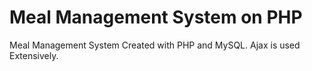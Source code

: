 Meal Management System on PHP
====================

Meal Management System Created with PHP and MySQL. Ajax is used Extensively.